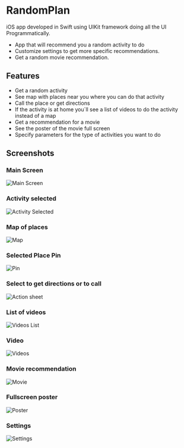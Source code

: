 # RandomPlan
iOS app developed in Swift using UIKit framework doing all the UI Programmatically.

* App that will recommend you a random activity to do
* Customize settings to get more specific recommendations.
* Get a random movie recommendation.


## Features
- Get a random activity
- See map with places near you where you can do that activity
- Call the place or get directions
- If the activity is at home you´ll see a list of videos to do the activity instead of a map
- Get a recommendation for a movie
- See the poster of the movie full screen
- Specify parameters for the type of activities you want to do



## Screenshots

### Main Screen
![Main Screen](screenshots/main.PNG)

### Activity selected
![Activity Selected](screenshots/plan.PNG)

### Map of places
![Map](screenshots/map.PNG)

### Selected Place Pin
![Pin](screenshots/pin.PNG)

### Select to get directions or to call
![Action sheet](screenshots/actionsheet.PNG)

### List of videos
![Videos List](screenshots/videoslist.PNG)

### Video
![Videos](screenshots/video.PNG)

### Movie recommendation
![Movie](screenshots/movie.PNG)

### Fullscreen poster
![Poster](screenshots/poster.PNG)

### Settings
![Settings](screenshots/settings.PNG)
